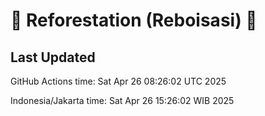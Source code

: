 
# 🌳 Reforestation (Reboisasi) 🌲

## Last Updated

GitHub Actions time: Sat Apr 26 08:26:02 UTC 2025

Indonesia/Jakarta time: Sat Apr 26 15:26:02 WIB 2025
